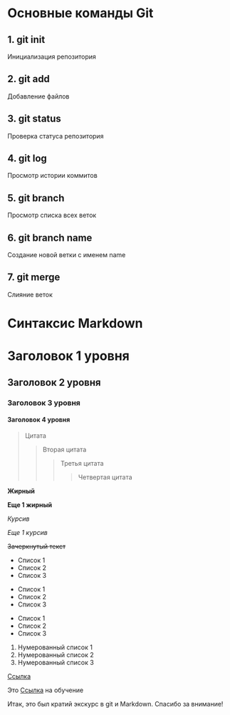 # Основные команды Git

## 1. git init

Инициализация репозитория 

## 2. git add

Добавление файлов

## 3. git status

Проверка статуса репозитория

## 4. git log

Просмотр истории коммитов

## 5. git branch

Просмотр списка всех веток

## 6. git branch name

Создание новой ветки с именем name

## 7. git merge

Слияние веток

# Синтаксис Markdown

# Заголовок 1 уровня
## Заголовок 2 уровня
### Заголовок 3 уровня
#### Заголовок 4 уровня

> Цитата
>> Вторая цитата
>>> Третья цитата
>>>> Четвертая цитата

__Жирный__

**Еще 1 жирный**

*Курсив*

_Еще 1 курсив_

~~Зачеркнутый текст~~

- Список 1
- Список 2
- Список 3

+ Список 1
+ Список 2
+ Список 3

* Список 1
* Список 2
* Список 3

1. Нумерованный список 1
2. Нумерованный список 2
3. Нумерованный список 3

[Ссылка](https://gb.ru/)

Это [Ссылка](https://gb.ru/) на обучение 

Итак, это был кратий экскурс в git и Markdown.
Спасибо за внимание!